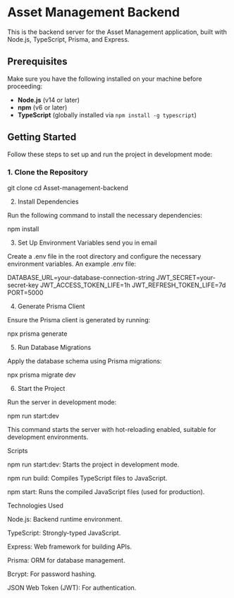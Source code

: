 # Asset Management Backend

This is the backend server for the Asset Management application, built with Node.js, TypeScript, Prisma, and Express.

## Prerequisites

Make sure you have the following installed on your machine before proceeding:

- **Node.js** (v14 or later)
- **npm** (v6 or later)
- **TypeScript** (globally installed via `npm install -g typescript`)

## Getting Started

Follow these steps to set up and run the project in development mode:

### 1. Clone the Repository

git clone 
cd Asset-management-backend

2. Install Dependencies

Run the following command to install the necessary dependencies:

npm install

3. Set Up Environment Variables send you in email 

Create a .env file in the root directory and configure the necessary environment variables. An example .env file:

DATABASE_URL=your-database-connection-string
JWT_SECRET=your-secret-key
JWT_ACCESS_TOKEN_LIFE=1h
JWT_REFRESH_TOKEN_LIFE=7d
PORT=5000

4. Generate Prisma Client

Ensure the Prisma client is generated by running:

npx prisma generate

5. Run Database Migrations

Apply the database schema using Prisma migrations:

npx prisma migrate dev

6. Start the Project

Run the server in development mode:

npm run start:dev

This command starts the server with hot-reloading enabled, suitable for development environments.

Scripts

npm run start:dev: Starts the project in development mode.

npm run build: Compiles TypeScript files to JavaScript.

npm start: Runs the compiled JavaScript files (used for production).


Technologies Used

Node.js: Backend runtime environment.

TypeScript: Strongly-typed JavaScript.

Express: Web framework for building APIs.

Prisma: ORM for database management.

Bcrypt: For password hashing.

JSON Web Token (JWT): For authentication.
